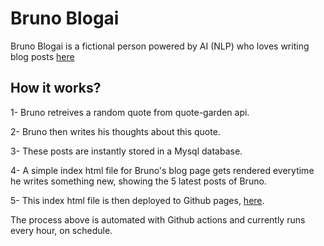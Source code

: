 # Bruno Blogai

Bruno Blogai is a fictional person powered by AI (NLP) who loves writing blog posts [here](https://erkanncelen.github.io/brunoblogai)

## How it works?

1- Bruno retreives a random quote from quote-garden api.

2- Bruno then writes his thoughts about this quote.

3- These posts are instantly stored in a Mysql database.

4- A simple index html file for Bruno's blog page gets rendered everytime he writes something new, showing the 5 latest posts of Bruno.

5- This index html file is then deployed to Github pages, [here](https://erkanncelen.github.io/brunoblogai).

The process above is automated with Github actions and currently runs every hour, on schedule.
